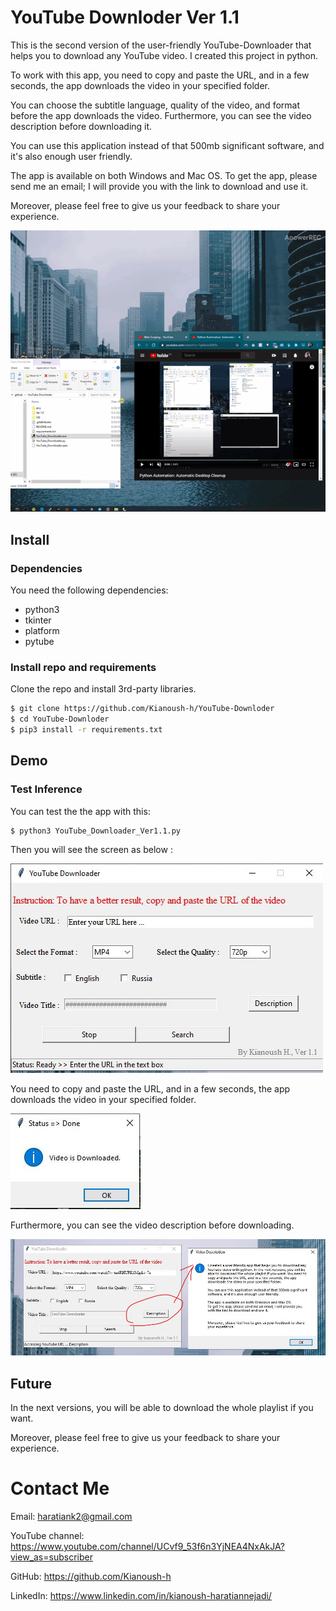 # YouTube Downloder Ver 1.1
This is the second version of the user-friendly YouTube-Downloader that helps you to download any YouTube video. I created this project in python. 

To work with this app, you need to copy and paste the URL, and in a few seconds, the app downloads the video in your specified folder.

You can choose the subtitle language, quality of the video, and format before the app downloads the video. Furthermore, you can see the video description before downloading it.

You can use this application instead of that 500mb significant software, and it's also enough user friendly.

The app is available on both Windows and Mac OS.
To get the app, please send me an email; I will provide you with the link to download and use it.

Moreover, please feel free to give us your feedback to share your experience.



![YouTubeDownloader](./etcs/sample.gif)




## Install

### Dependencies

You need the following dependencies:

- python3
- tkinter
- platform
- pytube


### Install repo and requirements

Clone the repo and install 3rd-party libraries.

```bash
$ git clone https://github.com/Kianoush-h/YouTube-Downloder
$ cd YouTube-Downloder
$ pip3 install -r requirements.txt
```




## Demo

### Test Inference

You can test the the app with this:

```
$ python3 YouTube_Downloader_Ver1.1.py
```


Then you will see the screen as below :

![YouTubeDownloader](./etcs/YouTubeDownloader.JPG)



You need to copy and paste the URL, and in a few seconds, the app downloads the video in your specified folder.

![demo2](./etcs/demo2.JPG)


Furthermore, you can see the video description before downloading.

![demo1](./etcs/des.JPG)

## Future

In the next versions, you will be able to download the whole playlist if you want.


Moreover, please feel free to give us your feedback to share your experience.


# Contact Me

Email: haratiank2@gmail.com

YouTube channel: https://www.youtube.com/channel/UCvf9_53f6n3YjNEA4NxAkJA?view_as=subscriber

GitHub: https://github.com/Kianoush-h

LinkedIn: https://www.linkedin.com/in/kianoush-haratiannejadi/

